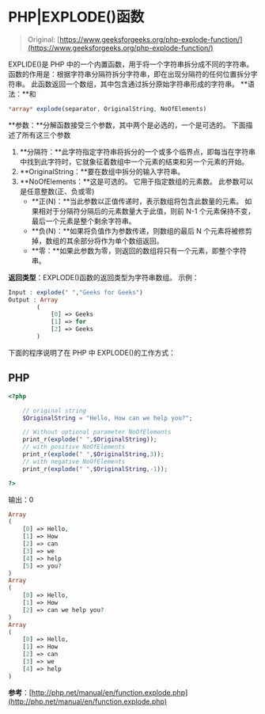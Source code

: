 # PHP|EXPLODE()函数

> Original: [https://www.geeksforgeeks.org/php-explode-function/](https://www.geeksforgeeks.org/php-explode-function/)

EXPLIDE()是 PHP 中的一个内置函数，用于将一个字符串拆分成不同的字符串。 函数的作用是：根据字符串分隔符拆分字符串，即在出现分隔符的任何位置拆分字符串。 此函数返回一个数组，其中包含通过拆分原始字符串形成的字符串。
**语法：**和

```php
*array* explode(separator, OriginalString, NoOfElements)
```

**参数：**分解函数接受三个参数，其中两个是必选的，一个是可选的。 下面描述了所有这三个参数

1.  **分隔符：**此字符指定字符串将拆分的一个或多个临界点，即每当在字符串中找到此字符时，它就象征着数组中一个元素的结束和另一个元素的开始。
2.  **OriginalString：**要在数组中拆分的输入字符串。
3.  **NoOfElements：**这是可选的。 它用于指定数组的元素数。 此参数可以是任意整数(正、负或零)
    *   **正(N)：**当此参数以正值传递时，表示数组将包含此数量的元素。 如果相对于分隔符分隔后的元素数量大于此值，则前 N-1 个元素保持不变，最后一个元素是整个剩余字符串。
    *   **负(N)：**如果将负值作为参数传递，则数组的最后 N 个元素将被修剪掉，数组的其余部分将作为单个数组返回。
    *   **零：**如果此参数为零，则返回的数组将只有一个元素，即整个字符串。

**返回类型**：EXPLODE()函数的返回类型为字符串数组。
示例：

```php
Input : explode(" ","Geeks for Geeks")
Output : Array
        (
            [0] => Geeks
            [1] => for
            [2] => Geeks
        )
```

下面的程序说明了在 PHP 中 EXPLODE()的工作方式：

## PHP

```php
<?php

    // original string
    $OriginalString = "Hello, How can we help you?";

    // Without optional parameter NoOfElements
    print_r(explode(" ",$OriginalString));
    // with positive NoOfElements
    print_r(explode(" ",$OriginalString,3));
    // with negative NoOfElements
    print_r(explode(" ",$OriginalString,-1));

?>
```

输出：0

```php
Array
(
    [0] => Hello,
    [1] => How
    [2] => can
    [3] => we
    [4] => help
    [5] => you?
)
Array
(
    [0] => Hello,
    [1] => How
    [2] => can we help you?
)
Array
(
    [0] => Hello,
    [1] => How
    [2] => can
    [3] => we
    [4] => help
)
```

**参考**：[http://php.net/manual/en/function.explode.php](http://php.net/manual/en/function.explode.php)